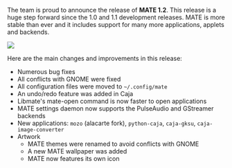 <!--
.. link:
.. description:
.. tags: News,Releases
.. date: 2012-04-16 03:48:11
.. title: MATE 1.2 released
.. slug: 2012-04-16-mate-1-2-released
.. author: Stefano Karapetsas
-->

The team is proud to announce the release of **MATE 1.2**. This release is a
huge step forward since the 1.0 and 1.1 development releases. MATE is more
stable than ever and it includes support for many more applications, applets
and backends. 

![](/wp-content/uploads/2012/04/mate-about-1.2.0-300x207.png)

Here are the main changes and improvements in this release:

  * Numerous bug fixes
  * All conflicts with GNOME were fixed
  * All configuration files were moved to `~/.config/mate`
  * An undo/redo feature was added in Caja
  * Libmate's mate-open command is now faster to open applications
  * MATE settings daemon now supports the PulseAudio and GStreamer backends
  * New applications: `mozo` (alacarte fork), `python-caja`, `caja-gksu`, `caja-image-converter`
  * Artwork
    * MATE themes were renamed to avoid conflicts with GNOME
    * A new MATE wallpaper was added
    * MATE now features its own icon

